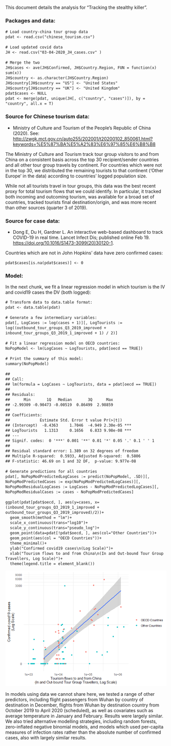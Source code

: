 This document details the analysis for “Tracking the stealthy killer”.

### Packages and data:

    # Load country-china tour group data
    pdat <- read.csv("chinese_tourism.csv")

    # Load updated covid data
    JH <- read.csv("03-04-2020_JH_cases.csv" )

    # Merge the two
    JH$cases <- ave(JH$Confirmed, JH$Country.Region, FUN = function(x) sum(x))
    JH$country <- as.character(JH$Country.Region)
    JH$country[JH$country == "US"] <- "United States"
    JH$country[JH$country == "UK"] <- "United Kingdom"
    pdat$cases <- NULL
    pdat <- merge(pdat, unique(JH[, c("country", "cases")]), by = "country", all.x = T)

### Source for Chinese tourism data:

-   Ministry of Culture and Tourism of the People’s Republic of China
    (2020). See:
    <a href="http://zwgk.mct.gov.cn/auto255/202001/t20200102_850061.html?keywords=%E5%87%BA%E5%A2%83%E6%97%85%E6%B8%B8" class="uri">http://zwgk.mct.gov.cn/auto255/202001/t20200102_850061.html?keywords=%E5%87%BA%E5%A2%83%E6%97%85%E6%B8%B8</a>

The Ministry of Culture and Tourism track tour group visitors to and
from China on a consistent basis across the top 30 recipient/sender
countries and all other tour group travels by continent. For countries
which were not in the top 30, we distributed the remaining tourists to
that continent (‘Other Europe’ in the data) according to countries’
logged population size.

While not all tourists travel in tour groups, this data was the best
recent proxy for total tourism flows that we could identify. In
particular, it tracked both incoming and outcoming tourism, was
available for a broad set of countries, tracked tourists final
destination/origin, and was more recent than other sources (quarter 3 of
2019).

### Source for case data:

-   Dong E, Du H, Gardner L. An interactive web-based dashboard to track
    COVID-19 in real time. Lancet Infect Dis; published online Feb 19.
    <a href="https://doi.org/10.1016/S1473-3099(20)30120-1" class="uri">https://doi.org/10.1016/S1473-3099(20)30120-1</a>.

Countries which are not in John Hopkins’ data have zero confirmed cases:

    pdat$cases[is.na(pdat$cases)] <- 0

### Model:

In the next chunk, we fit a linear regression model in which tourism is
the IV and covid19 cases the DV (both logged):

    # Transform data to data.table format:
    pdat <- data.table(pdat)

    # Generate a few intermediary variables:
    pdat[, LogCases := log(cases + 1)][, LogTourists := log((outbound_tour_groups_Q3_2019_improved + inbound_tour_groups_Q3_2019_1_improved + 1) / 2)]

    # Fit a linear regression model on OECD countries:
    NoPopModel <- lm(LogCases ~ LogTourists, pdat[oecd == TRUE])

    # Print the summary of this model:
    summary(NoPopModel)

    ## 
    ## Call:
    ## lm(formula = LogCases ~ LogTourists, data = pdat[oecd == TRUE])
    ## 
    ## Residuals:
    ##      Min       1Q   Median       3Q      Max 
    ## -2.99309 -0.90473 -0.00519  0.86499  2.98859 
    ## 
    ## Coefficients:
    ##             Estimate Std. Error t value Pr(>|t|)    
    ## (Intercept)  -8.4363     1.7046  -4.949 2.30e-05 ***
    ## LogTourists   1.1313     0.1656   6.833 9.98e-08 ***
    ## ---
    ## Signif. codes:  0 '***' 0.001 '**' 0.01 '*' 0.05 '.' 0.1 ' ' 1
    ## 
    ## Residual standard error: 1.389 on 32 degrees of freedom
    ## Multiple R-squared:  0.5933, Adjusted R-squared:  0.5806 
    ## F-statistic: 46.69 on 1 and 32 DF,  p-value: 9.977e-08

    # Generate predictions for all countries
    pdat[, NoPopModPredictedLogCases := predict(NoPopModel, .SD)][, NoPopModPredictedCases := exp(NoPopModPredictedLogCases)][, NoPopModResidualLogCases := LogCases - NoPopModPredictedLogCases][, NoPopModResidualCases := cases - NoPopModPredictedCases]

    ggplot(pdat[pdat$oecd, ], aes(y=cases, x=(inbound_tour_groups_Q3_2019_1_improved + outbound_tour_groups_Q3_2019_improved)/2))+
      geom_smooth(method = "lm")+
      scale_x_continuous(trans="log10")+
      scale_y_continuous(trans="pseudo_log")+
      geom_point(data=pdat[!pdat$oecd, ], aes(col="Other Countries"))+
      geom_point(aes(col = "OECD Countries"))+
      theme_minimal()+
      ylab("Confirmed covid19 cases\n(Log Scale)")+
      xlab("Tourism flows to and from China\n(In and Out-bound Tour Group Travellers, Log Scale)")+
      theme(legend.title = element_blank())

![](readme_files/figure-markdown_strict/plots-1.png)

In models using data we cannot share here, we tested a range of other
predictors, including flight passengers from Wuhan by country of
destination in December, flights from Wuhan by destination country from
October 2019 to April 2020 (scheduled), as well as covariates such as
average temperature in January and February. Results were largely
similar. We also tried alternative modelling strategies, including
random forests, zero-inflated negative binomial models, and models which
used per-capita measures of infection rates rather than the absolute
number of confirmed cases, also with largely similar results.
